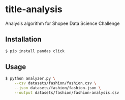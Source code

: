 # title-analysis
Analysis algorithm for Shopee Data Science Challenge

## Installation
```bash
$ pip install pandas click
```

## Usage
```bash
$ python analyzer.py \
    --csv datasets/fashion/fashion.csv \
    --json datasets/fashion/fashion.json \
    --output datasets/fashion/fashion-analysis.csv
```